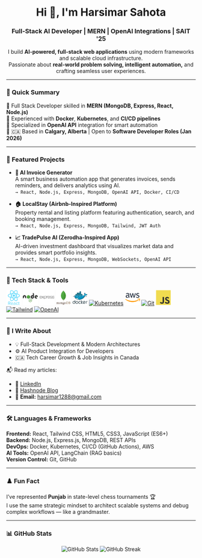 <h1 align="center">Hi 👋, I'm Harsimar Sahota</h1>
<h3 align="center">Full-Stack AI Developer | MERN | OpenAI Integrations | SAIT '25</h3>

<p align="center">
  I build <b>AI-powered, full-stack web applications</b> using modern frameworks and scalable cloud infrastructure.<br>
  Passionate about <b>real-world problem solving, intelligent automation,</b> and crafting seamless user experiences.
</p>

---

### 📌 Quick Summary
🔹 Full Stack Developer skilled in **MERN (MongoDB, Express, React, Node.js)**  
🔹 Experienced with **Docker**, **Kubernetes**, and **CI/CD pipelines**  
🔹 Specialized in **OpenAI API** integration for smart automation  
🔹 🇨🇦 Based in **Calgary, Alberta** | Open to **Software Developer Roles (Jan 2026)**  

---

### 💼 Featured Projects

- **🧾 AI Invoice Generator**  
  A smart business automation app that generates invoices, sends reminders, and delivers analytics using AI.  
  `→ React, Node.js, Express, MongoDB, OpenAI API, Docker, CI/CD`

- **🏠 LocalStay (Airbnb-Inspired Platform)**  
  Property rental and listing platform featuring authentication, search, and booking management.  
  `→ React, Node.js, Express, MongoDB, Tailwind, JWT Auth`

- **📈 TradePulse AI (Zerodha-Inspired App)**  
  AI-driven investment dashboard that visualizes market data and provides smart portfolio insights.  
  `→ React, Node.js, Express, MongoDB, WebSockets, OpenAI API`

---

### 🧩 Tech Stack & Tools

<p align="left">
  <a href="https://reactjs.org/" target="_blank"><img src="https://raw.githubusercontent.com/devicons/devicon/master/icons/react/react-original-wordmark.svg" alt="React" width="40" height="40"/></a>
  <a href="https://nodejs.org" target="_blank"><img src="https://raw.githubusercontent.com/devicons/devicon/master/icons/nodejs/nodejs-original-wordmark.svg" alt="Node.js" width="40" height="40"/></a>
  <a href="https://expressjs.com" target="_blank"><img src="https://raw.githubusercontent.com/devicons/devicon/master/icons/express/express-original-wordmark.svg" alt="Express" width="40" height="40"/></a>
  <a href="https://www.mongodb.com/" target="_blank"><img src="https://raw.githubusercontent.com/devicons/devicon/master/icons/mongodb/mongodb-original-wordmark.svg" alt="MongoDB" width="40" height="40"/></a>
  <a href="https://www.docker.com/" target="_blank"><img src="https://raw.githubusercontent.com/devicons/devicon/master/icons/docker/docker-original-wordmark.svg" alt="Docker" width="40" height="40"/></a>
  <a href="https://kubernetes.io/" target="_blank"><img src="https://www.vectorlogo.zone/logos/kubernetes/kubernetes-icon.svg" alt="Kubernetes" width="40" height="40"/></a>
  <a href="https://aws.amazon.com" target="_blank"><img src="https://raw.githubusercontent.com/devicons/devicon/master/icons/amazonwebservices/amazonwebservices-original-wordmark.svg" alt="AWS" width="40" height="40"/></a>
  <a href="https://git-scm.com/" target="_blank"><img src="https://www.vectorlogo.zone/logos/git-scm/git-scm-icon.svg" alt="Git" width="40" height="40"/></a>
  <a href="https://developer.mozilla.org/en-US/docs/Web/JavaScript" target="_blank"><img src="https://raw.githubusercontent.com/devicons/devicon/master/icons/javascript/javascript-original.svg" alt="JavaScript" width="40" height="40"/></a>
  <a href="https://tailwindcss.com/" target="_blank"><img src="https://www.vectorlogo.zone/logos/tailwindcss/tailwindcss-icon.svg" alt="Tailwind" width="40" height="40"/></a>
  <a href="https://openai.com/" target="_blank"><img src="https://upload.wikimedia.org/wikipedia/commons/4/4d/OpenAI_Logo.svg" alt="OpenAI" width="40" height="40"/></a>
</p>

---

### 🧠 I Write About

- 💡 Full-Stack Development & Modern Architectures  
- ⚙️ AI Product Integration for Developers  
- 🇨🇦 Tech Career Growth & Job Insights in Canada  

📬 Read my articles:  
- 🔗 [LinkedIn](https://www.linkedin.com/in/harsimar-sahota/)  
- 🧠 [Hashnode Blog](https://harsimar-sahota.hashnode.dev/)  
- 📧 **Email:** harsimar1288@gmail.com  

---

### 🛠️ Languages & Frameworks
**Frontend:** React, Tailwind CSS, HTML5, CSS3, JavaScript (ES6+)  
**Backend:** Node.js, Express.js, MongoDB, REST APIs  
**DevOps:** Docker, Kubernetes, CI/CD (GitHub Actions), AWS  
**AI Tools:** OpenAI API, LangChain (RAG basics)  
**Version Control:** Git, GitHub  

---

### ♟️ Fun Fact
I’ve represented **Punjab** in state-level chess tournaments 🏆  
I use the same strategic mindset to architect scalable systems and debug complex workflows — like a grandmaster.

---

### 📊 GitHub Stats
<p align="center">
  <img src="https://github-readme-stats.vercel.app/api?username=harsimarsahota&show_icons=true&theme=radical" alt="GitHub Stats" height="165"/>
  <img src="https://github-readme-streak-stats.herokuapp.com/?user=harsimarsahota&theme=radical" alt="GitHub Streak" height="165"/>
</p>
